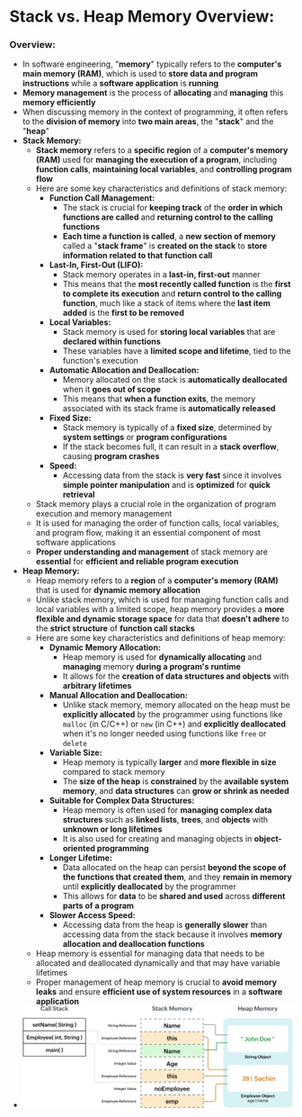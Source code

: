 # Stack vs. Heap Memory Overview:

### Overview:
* In software engineering, "**memory**" typically refers to the **computer's main memory (RAM)**, which is used to 
  **store data and program instructions** while a **software application** is **running**
* **Memory management** is the process of **allocating** and **managing** this **memory efficiently**
* When discussing memory in the context of programming, it often refers to the **division of memory** into **two main 
  areas**, the "**stack**" and the "**heap**"
* **Stack Memory:**
  * **Stack memory** refers to a **specific region** of a **computer's memory (RAM)** used for **managing the execution 
    of a program**, including **function calls**, **maintaining local variables**, and **controlling program flow**
  * Here are some key characteristics and definitions of stack memory:
    * **Function Call Management:**
      * The stack is crucial for **keeping track** of the **order in which functions are called** and **returning 
        control to the calling functions**
      * **Each time a function is called**, a **new section of memory** called a "**stack frame**" is **created on the 
        stack** to **store information related to that function call**
    * **Last-In, First-Out (LIFO):**
      * Stack memory operates in a **last-in, first-out** manner
      * This means that the **most recently called function** is the **first to complete its execution** and **return 
        control to the calling function**, much like a stack of items where the **last item added** is the **first to be 
        removed**
    * **Local Variables:**
      * Stack memory is used for **storing local variables** that are **declared within functions**
      * These variables have a **limited scope and lifetime**, tied to the function's execution
    * **Automatic Allocation and Deallocation:**
      * Memory allocated on the stack is **automatically deallocated** when it **goes out of scope**
      * This means that **when a function exits**, the memory associated with its stack frame is **automatically 
        released**
    * **Fixed Size:**
      * Stack memory is typically of a **fixed size**, determined by **system settings** or **program configurations**
      * If the stack becomes full, it can result in a **stack overflow**, causing **program crashes**
    * **Speed:**
      * Accessing data from the stack is **very fast** since it involves **simple pointer manipulation** and is 
        **optimized** for **quick retrieval**
  * Stack memory plays a crucial role in the organization of program execution and memory management
  * It is used for managing the order of function calls, local variables, and program flow, making it an essential 
    component of most software applications
  * **Proper understanding and management** of stack memory are **essential** for **efficient and reliable program 
    execution**
* **Heap Memory:**
  * Heap memory refers to a **region** of a **computer's memory (RAM)** that is used for **dynamic memory allocation**
  * Unlike stack memory, which is used for managing function calls and local variables with a limited scope, heap 
    memory provides a **more flexible and dynamic storage space** for data that **doesn't adhere** to the **strict 
    structure** of **function call stacks**
  * Here are some key characteristics and definitions of heap memory:
    * **Dynamic Memory Allocation:**
      * Heap memory is used for **dynamically allocating** and **managing** memory **during a program's runtime**
      * It allows for the **creation of data structures and objects** with **arbitrary lifetimes**
    * **Manual Allocation and Deallocation:**
      * Unlike stack memory, memory allocated on the heap must be **explicitly allocated** by the programmer using 
        functions like `malloc` (in C/C++) or `new` (in C++) and **explicitly deallocated** when it's no longer needed 
        using functions like `free` or `delete`
    * **Variable Size:**
      * Heap memory is typically **larger** and **more flexible in size** compared to stack memory
      * The **size of the heap** is **constrained** by the **available system memory**, and **data structures** can 
        **grow or shrink as needed**
    * **Suitable for Complex Data Structures:**
      * Heap memory is often used for **managing complex data structures** such as **linked lists**, **trees**, and 
        **objects** with **unknown or long lifetimes**
      * It is also used for creating and managing objects in **object-oriented programming**
    * **Longer Lifetime:**
      * Data allocated on the heap can persist **beyond the scope of the functions that created them**, and they 
        **remain in memory** until **explicitly deallocated** by the programmer
      * This allows for **data** to be **shared and used** across **different parts of a program**
    * **Slower Access Speed:**
      * Accessing data from the heap is **generally slower** than accessing data from the stack because it involves 
        **memory allocation and deallocation functions**
  * Heap memory is essential for managing data that needs to be allocated and deallocated dynamically and that may have 
    variable lifetimes
  * Proper management of heap memory is crucial to **avoid memory leaks** and ensure **efficient use of system 
    resources** in a **software application**
* <img src="images/Stack_vs_Heap_Memory_Diagram.png" width="500">
